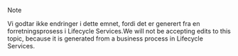 > [!NOTE]
> <span data-ttu-id="95251-101">Vi godtar ikke endringer i dette emnet, fordi det er generert fra en forretningsprosess i Lifecycle Services.</span><span class="sxs-lookup"><span data-stu-id="95251-101">We will not be accepting edits to this topic, because it is generated from a business process in Lifecycle Services.</span></span>